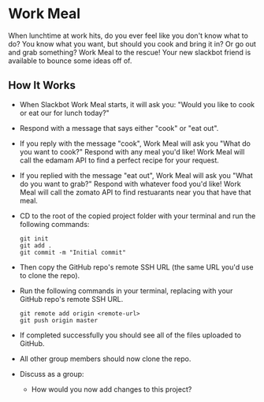 # Work Meal

When lunchtime at work hits, do you ever feel like you don't know what to do? You know what you want, but should you cook and bring it in? Or go out and grab something? Work Meal to the rescue! Your new slackbot friend is available to bounce some ideas off of. 

## How It Works 

* When Slackbot Work Meal starts, it will ask you: "Would you like to cook or eat our for lunch today?" 

* Respond with a message that says either "cook" or "eat out". 

* If you reply with the message "cook", Work Meal will ask you "What do you want to cook?" Respond with any meal you'd like! Work Meal will call the edamam API to find a perfect recipe for your request. 

* If you replied with the message "eat out", Work Meal will ask you "What do you want to grab?" Respond with whatever food you'd like! Work Meal will call the zomato API to find restuarants near you that have that meal. 

* CD to the root of the copied project folder with your terminal and run the following commands:

  ```
  git init
  git add .
  git commit -m "Initial commit"
  ```

* Then copy the GitHub repo's remote SSH URL (the same URL you'd use to clone the repo).

* Run the following commands in your terminal, replacing <remote-url> with your GitHub repo's remote SSH URL.

  ```
  git remote add origin <remote-url>
  git push origin master
  ```

* If completed successfully you should see all of the files uploaded to GitHub.

* All other group members should now clone the repo.

* Discuss as a group:

  * How would you now add changes to this project?
